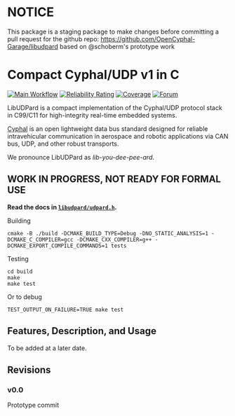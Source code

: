 # NOTICE

This package is a staging package to make changes before committing a pull request for the github repo: https://github.com/OpenCyphal-Garage/libudpard based on @schoberm's prototype work

# Compact Cyphal/UDP v1 in C

[![Main Workflow](https://github.com/OpenCyphal-Garage/libudpard/actions/workflows/main.yml/badge.svg)](https://github.com/OpenCyphal-Garage/libudpard/actions/workflows/main.yml)
[![Reliability Rating](https://sonarcloud.io/api/project_badges/measure?project=libudpard&metric=reliability_rating)](https://sonarcloud.io/summary?id=libudpard)
[![Coverage](https://sonarcloud.io/api/project_badges/measure?project=libudpard&metric=coverage)](https://sonarcloud.io/summary?id=libudpard)
[![Forum](https://img.shields.io/discourse/users.svg?server=https%3A%2F%2Fforum.opencyphal.org&color=1700b3)](https://forum.opencyphal.org)

LibUDPard is a compact implementation of the Cyphal/UDP protocol stack in C99/C11 for high-integrity real-time
embedded systems.

[Cyphal](https://opencyphal.org) is an open lightweight data bus standard designed for reliable intravehicular
communication in aerospace and robotic applications via CAN bus, UDP, and other robust transports.

We pronounce LibUDPard as *lib-you-dee-pee-ard*.

## WORK IN PROGRESS, NOT READY FOR FORMAL USE

**Read the docs in [`libudpard/udpard.h`](/libudpard/udpard.h).**

Building
```
cmake -B ./build -DCMAKE_BUILD_TYPE=Debug -DNO_STATIC_ANALYSIS=1 -DCMAKE_C_COMPILER=gcc -DCMAKE_CXX_COMPILER=g++ -DCMAKE_EXPORT_COMPILE_COMMANDS=1 tests
```
Testing
```
cd build
make
make test
```
Or to debug
```
TEST_OUTPUT_ON_FAILURE=TRUE make test
```

## Features, Description, and Usage

To be added at a later date.

## Revisions
### v0.0

Prototype commit
